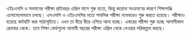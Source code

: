 এইচএসসি ও সমমানের পরীক্ষা প্রতিবছর এপ্রিল মাসে শুরু হতো, কিন্তু করোনা সংক্রমণের কারণে শিক্ষাপঞ্জি এলোমেলোভাবে চলছে। এসএসসি ও এইচএসসির মতো পাবলিক পরীক্ষা নভেম্বরেও শুরু করতে হয়েছে। পরীক্ষাও হয়েছে কাটছাঁট করা পাঠ্যসূচিতে। এখন তা ধীরে ধীরে এগিয়ে আনা হচ্ছে। এবারের পরীক্ষা শুরু হচ্ছে আগামীকাল রোববার থেকে। তবে শিক্ষা বোর্ডগুলো আগামী বছরের পরীক্ষা এপ্রিল থেকে নেওয়ার পরিকল্পনা করছে।
